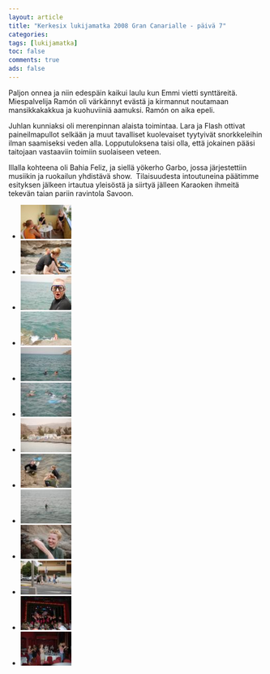 ```yaml
---
layout: article 
title: "Kerkesix lukijamatka 2008 Gran Canarialle - päivä 7" 
categories: 
tags: [lukijamatka]
toc: false 
comments: true 
ads: false 
---
```


Paljon onnea ja niin edespäin kaikui laulu kun Emmi vietti synttäreitä.
Miespalvelija Ramón oli värkännyt evästä ja kirmannut noutamaan
mansikkakakkua ja kuohuviiniä aamuksi. Ramón on aika epeli.

Juhlan kunniaksi oli merenpinnan alaista toimintaa. Lara ja Flash
ottivat paineilmapullot selkään ja muut tavalliset kuolevaiset tyytyivät
snorkkeleihin ilman saamiseksi veden alla. Lopputuloksena taisi olla,
että jokainen pääsi taitojaan vastaaviin toimiin suolaiseen veteen.

Illalla kohteena oli Bahia Feliz, ja siellä yökerho Garbo, jossa
järjestettiin musiikin ja ruokailun yhdistävä show.  Tilaisuudesta
intoutuneina päätimme esityksen jälkeen irtautua yleisöstä ja siirtyä
jälleen Karaoken ihmeitä tekevän taian pariin ravintola Savoon.

<div class="th-grid image-gallery" markdown="1">

-   [![](/images/kerkesix-lukijamatka-2008-paiva-7/Thumbnails/DSC_0828.JPG)](/images/kerkesix-lukijamatka-2008-paiva-7/DSC_0828.JPG)
-   [![](/images/kerkesix-lukijamatka-2008-paiva-7/Thumbnails/DSC_0838.JPG)](/images/kerkesix-lukijamatka-2008-paiva-7/DSC_0838.JPG)
-   [![](/images/kerkesix-lukijamatka-2008-paiva-7/Thumbnails/DSC_0845.JPG)](/images/kerkesix-lukijamatka-2008-paiva-7/DSC_0845.JPG)
-   [![](/images/kerkesix-lukijamatka-2008-paiva-7/Thumbnails/DSC_0858.JPG)](/images/kerkesix-lukijamatka-2008-paiva-7/DSC_0858.JPG)
-   [![](/images/kerkesix-lukijamatka-2008-paiva-7/Thumbnails/DSC_0860.JPG)](/images/kerkesix-lukijamatka-2008-paiva-7/DSC_0860.JPG)
-   [![](/images/kerkesix-lukijamatka-2008-paiva-7/Thumbnails/DSC_0884.JPG)](/images/kerkesix-lukijamatka-2008-paiva-7/DSC_0884.JPG)
-   [![](/images/kerkesix-lukijamatka-2008-paiva-7/Thumbnails/DSC_0914.JPG)](/images/kerkesix-lukijamatka-2008-paiva-7/DSC_0914.JPG)
-   [![](/images/kerkesix-lukijamatka-2008-paiva-7/Thumbnails/DSC_0923.JPG)](/images/kerkesix-lukijamatka-2008-paiva-7/DSC_0923.JPG)
-   [![](/images/kerkesix-lukijamatka-2008-paiva-7/Thumbnails/DSC_0942.JPG)](/images/kerkesix-lukijamatka-2008-paiva-7/DSC_0942.JPG)
-   [![](/images/kerkesix-lukijamatka-2008-paiva-7/Thumbnails/DSC_0966.JPG)](/images/kerkesix-lukijamatka-2008-paiva-7/DSC_0966.JPG)
-   [![](/images/kerkesix-lukijamatka-2008-paiva-7/Thumbnails/DSC_0979.JPG)](/images/kerkesix-lukijamatka-2008-paiva-7/DSC_0979.JPG)
-   [![](/images/kerkesix-lukijamatka-2008-paiva-7/Thumbnails/DSC_0981.JPG)](/images/kerkesix-lukijamatka-2008-paiva-7/DSC_0981.JPG)
-   [![](/images/kerkesix-lukijamatka-2008-paiva-7/Thumbnails/DSC_1005.JPG)](/images/kerkesix-lukijamatka-2008-paiva-7/DSC_1005.JPG)

</div>
